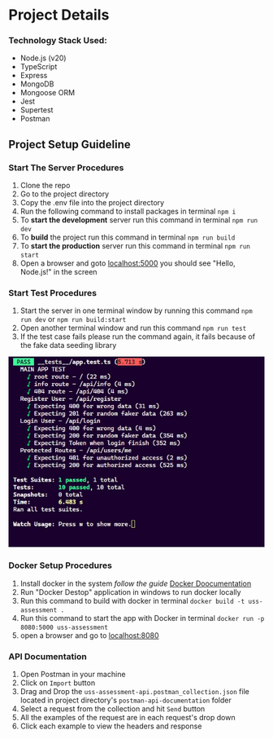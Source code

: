 # Project Details

### **Technology Stack Used:**

* Node.js (v20)
* TypeScript
* Express
* MongoDB
* Mongoose ORM
* Jest
* Supertest
* Postman

## Project Setup Guideline

### Start The Server Procedures

1. Clone the repo
2. Go to the project directory
3. Copy the .env file into the project directory
4. Run the following command to install packages in terminal `npm i`
5. To **start the development** server run this command in terminal `npm run dev`
6. To **build** the project run this command in terminal `npm run build`
7. To **start the production** server run this command in terminal `npm run start`
8. Open a browser and goto [localhost:5000](http://localhost:5000) you should see "Hello, Node.js!" in the screen

### Start Test Procedures

1. Start the server in one terminal window by running this command `npm run dev`  or `npm run build:start`
2. Open another terminal window and run this command `npm run test`
3. If the test case fails please run the command again, it fails because of the fake data seeding library

![1707678648958](images/README/1707678648958.png)

### Docker Setup Procedures

1. Install docker in the system *follow the guide* [Docker Doocumentation](https://docs.docker.com/)
2. Run "Docker Destop" application in windows to run docker locally
3. Run this command to build with docker in terminal `docker build -t uss-assessment .`
4. Run this command to start the app with Docker in terminal `docker run -p 8080:5000 uss-assessment`
5. open a browser and go to [localhost:8080](http://localhost:8080/)

### API Documentation

1. Open Postman in your machine
2. Click on `Import` button
3. Drag and Drop the `uss-assessment-api.postman_collection.json` file located in project directory's `postman-api-documentation` folder
4. Select a request from the collection and hit `Send` button
5. All the examples of the request are in each request's drop down
6. Click each example to view the headers and response
